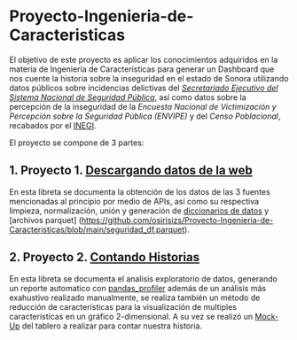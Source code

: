 # Proyecto-Ingenieria-de-Caracteristicas

El objetivo de este proyecto es aplicar los conocimientos adquiridos en la materia de Ingeniería de Características para generar un Dashboard que nos cuente la historia sobre la inseguridad en el estado de Sonora utilizando datos públicos sobre incidencias delictivas del [*Secretariado Ejecutivo del Sistema Nacional de Seguridad Pública*](https://www.gob.mx/sesnsp), así como datos sobre la percepción de la inseguridad de la *Encuesta Nacional de Victimización y Percepción sobre la Seguridad Pública (ENVIPE)* y del *Censo Poblacional*, recabados por el [INEGI](https://www.inegi.org.mx/default.html). 

El proyecto se compone de 3 partes: 

## 1. Proyecto 1. [Descargando datos de la web](https://github.com/osirisizs/Proyecto-Ingenieria-de-Caracteristicas/blob/main/Proyecto1_Descargando_Datos.ipynb)
   En esta libreta se documenta la obtención de los datos de las 3 fuentes mencionadas al principio por medio de APIs, así como su respectiva limpieza, normalización,      unión y generación de [diccionarios de datos](https://github.com/osirisizs/Proyecto-Ingenieria-de-Caracteristicas/tree/main/Diccionarios) y [archivos parquet]            (https://github.com/osirisizs/Proyecto-Ingenieria-de-Caracteristicas/blob/main/seguridad_df.parquet).

## 2. Proyecto 2. [Contando Historias](https://github.com/osirisizs/Proyecto-Ingenieria-de-Caracteristicas/blob/main/Proyecto2_Contando_Historias.ipynb)
   En esta libreta se documenta el analisis exploratorio de datos, generando un reporte automatico con [pandas_profiler]() además de un análisis más exahustivo realizado    manualmente, se realiza también un método de reducción de características para la visualización de multiples características en un gráfico 2-dimensional. A su vez se    realizó un [Mock-Up]() del tablero a realizar para contar nuestra historia.
